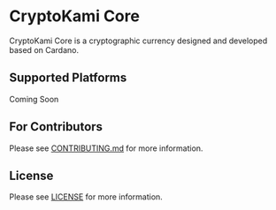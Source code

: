 # CryptoKami Core


CryptoKami Core is a cryptographic currency designed
and developed based on Cardano.

## Supported Platforms

Coming Soon


## For Contributors

Please see [CONTRIBUTING.md](https://github.com/CryptoKami/cryptokami-core/blob/develop/CONTRIBUTING.md)
for more information.

## License

Please see [LICENSE](https://github.com/CryptoKami/cryptokami-core/blob/master/LICENSE) for
more information.
